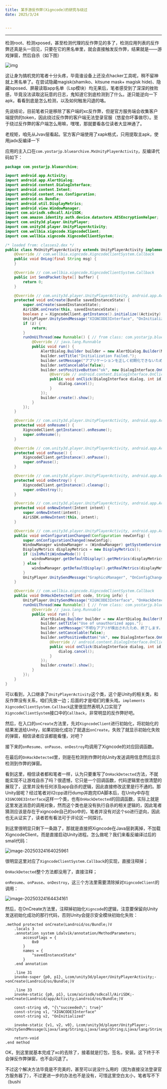 ```yaml
---
title: 某手游反作弊(Xigncode)的研究与绕过
date: 2025/3/24


---
```




---

检测root、检测xposed，甚至检测代理的反作弊见的多了，检测应用列表的反作弊还真是头一回见，只要在它的黑名单里，就会直接触发反作弊，结果就是——游戏弹窗，然后自杀（如下图）

![img](https://nie.res.netease.com/r/pic/20240628/af154895-0355-41f7-84ed-71c2ee932f81.png)

这让身为搞机党的笔者十分头疼，毕竟谁设备上还没点hacker工具呢，稍不留神就上黑名单了。在尝试隐藏magisk(shamiko、kitsune mask+ magisk hide)、隐藏lsposed、屏蔽读取app名单（Lsp模块）均无果后，笔者感受到了深深的挫败感，毕竟没法读取这玩意的日志，鬼知道它到底检测到了什么。遂只能逆向一下apk，看看到底是怎么检测，以及如何触发闪退的咯。

先说结论，目前笔者只是移除了客户端的xc反作弊，但是官方服务端会收集客户端提供的token，因此绕过反作弊的客户端无法登录官服（悠星你坏事做尽）。至于绕过反作弊的客户端怎么用嘛，嘿嘿，那就要看各位读者大显神通了。

老规矩，咱先从Jvav层看起。官方客户端使用了xapk格式，只用提取主apk，使用jadx反编译一下

应用的主入口在`com.yostarjp.bluearchive.MxUnityPlayerActivity`，反编译代码如下：

```java
package com.yostarjp.bluearchive;

import android.app.Activity;
import android.app.AlertDialog;
import android.content.DialogInterface;
import android.content.Intent;
import android.content.res.Configuration;
import android.os.Bundle;
import android.util.DisplayMetrics;
import android.view.WindowManager;
import com.airisdk.sdkcall.AiriSDK;
import com.amazon.identity.auth.device.datastore.AESEncryptionHelper;
import com.unity3d.player.UnityPlayer;
import com.unity3d.player.UnityPlayerActivity;
import com.wellbia.xigncode.XigncodeClient;
import com.wellbia.xigncode.XigncodeClientSystem;

/* loaded from: classes2.dex */
public class MxUnityPlayerActivity extends UnityPlayerActivity implements XigncodeClientSystem.Callback {
    @Override // com.wellbia.xigncode.XigncodeClientSystem.Callback
    public void OnLog(final String msg) {
    }

    @Override // com.wellbia.xigncode.XigncodeClientSystem.Callback
    public int SendPacket(byte[] buffer) {
        return 0;
    }

    @Override // com.unity3d.player.UnityPlayerActivity, android.app.Activity
    protected void onCreate(Bundle savedInstanceState) {
        super.onCreate(savedInstanceState);
        AiriSDK.onCreate(this, savedInstanceState);
        boolean z = XigncodeClient.getInstance().initialize((Activity) this, "4v1cpbkiIB7t", "", (XigncodeClientSystem.Callback) this) == 0;
        UnityPlayer.UnitySendMessage("XIGNCODE3Interface", "OnInitialized", String.format("{\"succeeded\": %b}", Boolean.valueOf(z)));
        if (z) {
            return;
        }
        runOnUiThread(new Runnable() { // from class: com.yostarjp.bluearchive.MxUnityPlayerActivity.1
            @Override // java.lang.Runnable
            public void run() {
                AlertDialog.Builder builder = new AlertDialog.Builder(MxUnityPlayerActivity.this);
                builder.setTitle("Initialization Failed.");
                builder.setMessage("アプリケーションを正しく初期化できないため、終了します。");
                builder.setCancelable(false);
                builder.setPositiveButton("ok", new DialogInterface.OnClickListener() { // from class: com.yostarjp.bluearchive.MxUnityPlayerActivity.1.1
                    @Override // android.content.DialogInterface.OnClickListener
                    public void onClick(DialogInterface dialog, int id) {
                        dialog.cancel();
                    }
                });
                builder.create().show();
            }
        });
    }

    @Override // com.unity3d.player.UnityPlayerActivity, android.app.Activity
    protected void onResume() {
        XigncodeClient.getInstance().onResume();
        super.onResume();
    }

    @Override // com.unity3d.player.UnityPlayerActivity, android.app.Activity
    protected void onPause() {
        XigncodeClient.getInstance().onPause();
        super.onPause();
    }

    @Override // com.unity3d.player.UnityPlayerActivity, android.app.Activity
    protected void onDestroy() {
        XigncodeClient.getInstance().cleanup();
        super.onDestroy();
    }

    @Override // com.unity3d.player.UnityPlayerActivity, android.app.Activity
    protected void onNewIntent(Intent intent) {
        super.onNewIntent(intent);
        AiriSDK.onNewIntent(this, intent);
    }

    @Override // com.unity3d.player.UnityPlayerActivity, android.app.Activity, android.content.ComponentCallbacks
    public void onConfigurationChanged(Configuration newConfig) {
        super.onConfigurationChanged(newConfig);
        WindowManager windowManager = (WindowManager) getSystemService("window");
        DisplayMetrics displayMetrics = new DisplayMetrics();
        if (isInMultiWindowMode()) {
            windowManager.getDefaultDisplay().getMetrics(displayMetrics);
        } else {
            windowManager.getDefaultDisplay().getRealMetrics(displayMetrics);
        }
        UnityPlayer.UnitySendMessage("GraphicsManager", "OnConfigChanged", displayMetrics.widthPixels + AESEncryptionHelper.SEPARATOR + displayMetrics.heightPixels);
    }

    @Override // com.wellbia.xigncode.XigncodeClientSystem.Callback
    public void OnHackDetected(int code, String info) {
        UnityPlayer.UnitySendMessage("XIGNCODE3Interface", "OnHackDetected", String.format("{\"code\": %d, \"info\": \"%s\"}", Integer.valueOf(code), info));
        runOnUiThread(new Runnable() { // from class: com.yostarjp.bluearchive.MxUnityPlayerActivity.2
            @Override // java.lang.Runnable
            public void run() {
                AlertDialog.Builder builder = new AlertDialog.Builder(MxUnityPlayerActivity.this);
                builder.setTitle("Use of unauthorized apps.");
                builder.setMessage("不明なアプリが検出されたため、終了します。");
                builder.setCancelable(false);
                builder.setPositiveButton("ok", new DialogInterface.OnClickListener() { // from class: com.yostarjp.bluearchive.MxUnityPlayerActivity.2.1
                    @Override // android.content.DialogInterface.OnClickListener
                    public void onClick(DialogInterface dialog, int id) {
                        dialog.cancel();
                    }
                });
                builder.create().show();
            }
        });
    }
}
```

可以看到，入口继承了`UnityPlayerActivity`这个类，这个是Unity的相关类，和反作弊没有关系，咱们先放一边；后面的才是咱们的重头戏。`implements XigncodeClientSystem.Callback`这里很显然表明入口实现了`XigncodeClientSystem`接口中的`Callback`，非常明显的反作弊好吧。

然后，在入口的`onCreate`方法里，先对`XigncodeClient`进行初始化，将初始化的结果发送给Unity，如果初始化成功了就退出`onCreate`，失败了就显示初始化失败的弹窗，相信读者应该都能看懂，对吧？

接下来的`onResume`、`onPause`、`onDestroy`均调用了Xigncode的对应回调函数。

在最后的`OnHackDetected`里，则是在检测到作弊时向Unity发送调用信息然后显示检测到作弊的弹窗。

看到这里，相信读者都和笔者一样，认为只要重写了`OnHackDetected`方法，不就能实现不让游戏自杀了吗？很遗憾，它只是一个回调函数，代码逻辑里也很清楚的展现了，这里并没有任何涉及app自杀的逻辑，因此直接修改这里是行不通的。那Unity层呢？经过笔者对il2cpp进行dump并跑完IDA脚本后，在Unity中存在`XIGNCODE3Interface`这样一个类，也有`OnHackDetected`的回调函数，实际上就是这里发送消息的调用对象，然而这个类也是没有执行自杀的相关逻辑的，因此笔者猜测应该是存在于xigncode自己的so中的，笔者并没有对这个so进行逆向，因此也无从证实了，读者若有看法可于评论区一同探讨。

到这里很明显只剩下一条路了，那就是直接把Xigncode在Java层剥离掉，不加载XigncodeClient，而是直接启动Unity进程。怎么做呢？我们来看反编译过后的smali代码：

![image-20250324164025961](https://s2.loli.net/2025/03/24/WOURHZ7fINDhMt5.png)

很明显这里对应了`XigncodeClientSystem.Callback`的实现，直接注释掉；

`OnHackDetected`整个方法都没用了，直接注释；

`onResume`、`onPause`、`onDestroy`，这三个方法里需要清除掉对`XigncodeClient`的调用：

![image-20250324164434161](https://s2.loli.net/2025/03/24/WXih4ZH6L95pKok.png)

然后，在OnCreate方法里，注释掉初始化`Xigncode`的逻辑，注意要保留向Unity发送初始化成功的那行代码，否则Unity会提示安全模块初始化失败：

```smali
.method protected onCreate(Landroid/os/Bundle;)V
    .locals 3
    .annotation system Ldalvik/annotation/MethodParameters;
        accessFlags = {
            0x0
        }
        names = {
            "savedInstanceState"
        }
    .end annotation

    .line 31
    invoke-super {p0, p1}, Lcom/unity3d/player/UnityPlayerActivity;->onCreate(Landroid/os/Bundle;)V

    .line 33
    invoke-static {p0, p1}, Lcom/airisdk/sdkcall/AiriSDK;->onCreate(Landroid/app/Activity;Landroid/os/Bundle;)V

    const-string v0, "{\"succeeded\": true}"
    const-string v1, "XIGNCODE3Interface"
    const-string v2, "OnInitialized"

    invoke-static {v1, v2, v0}, Lcom/unity3d/player/UnityPlayer;->UnitySendMessage(Ljava/lang/String;Ljava/lang/String;Ljava/lang/String;)V

    return-void
.end method
```

OK，到这里就基本完成了xc的去除了，接着就是打包，签名，安装。这下终于不会弹反作弊弹窗，也不会闪退了。

不过这个解决方法毕竟是不完美的，甚至可以说没什么用的（因为直接没法登录官方服务器了），不过更进一步的办法也不是没有，可惜这里空白太小，笔者写不下（bushi